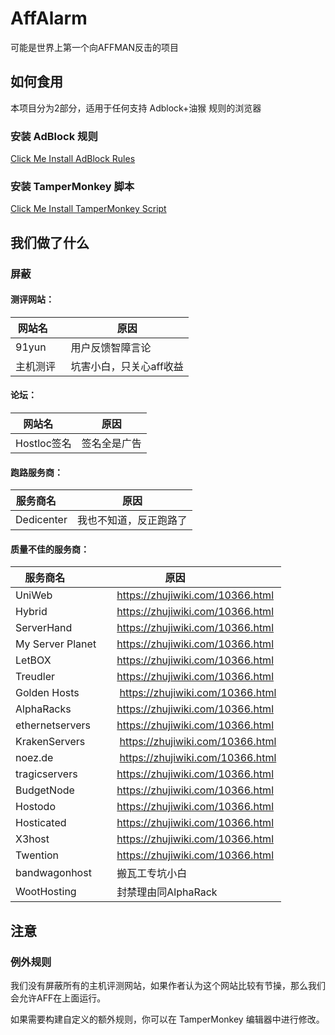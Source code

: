 # AffAlarm

可能是世界上第一个向AFFMAN反击的项目

## 如何食用

本项目分为2部分，适用于任何支持 Adblock+油猴 规则的浏览器

### 安装 AdBlock 规则
<a href="abp:subscribe?location=https%3A%2F%2Fgithub.com%2FFunctionClub%2FAffAlarm%2Fraw%2Fmaster%2FRule.txt&amp;title=AffAlarm">Click Me Install AdBlock Rules</a>

### 安装 TamperMonkey 脚本

[Click Me Install TamperMonkey Script](https://github.com/FunctionClub/AffAlarm/raw/master/AffAlarm.user.js)


## 我们做了什么

### 屏蔽

#### 测评网站：
|网站名     |原因                 |
|----------|----------------------|
|91yun     |用户反馈智障言论       |
|主机测评   |坑害小白，只关心aff收益|

#### 论坛：
|网站名     |原因                 |
|----------|---------------------|
|Hostloc签名| 签名全是广告         |

#### 跑路服务商：
|服务商名     |原因                 |
|------------|---------------------|
|Dedicenter  |我也不知道，反正跑路了 |

#### 质量不佳的服务商：
|服务商名              |原因                                         |
|---------------------|---------------------------------------------|
|UniWeb               | https://zhujiwiki.com/10366.html            |
|Hybrid               | https://zhujiwiki.com/10366.html            |
|ServerHand           | https://zhujiwiki.com/10366.html            |
|My Server Planet     | https://zhujiwiki.com/10366.html            |
|LetBOX               | https://zhujiwiki.com/10366.html            |
|Treudler             | https://zhujiwiki.com/10366.html            |
|Golden Hosts         | https://zhujiwiki.com/10366.html            |
|AlphaRacks           | https://zhujiwiki.com/10366.html            |
|ethernetservers      | https://zhujiwiki.com/10366.html            |
|KrakenServers        | https://zhujiwiki.com/10366.html            |
|noez.de              | https://zhujiwiki.com/10366.html            |
|tragicservers        | https://zhujiwiki.com/10366.html            |
|BudgetNode           | https://zhujiwiki.com/10366.html            |
|Hostodo              | https://zhujiwiki.com/10366.html            |
|Hosticated           | https://zhujiwiki.com/10366.html            |
|X3host               | https://zhujiwiki.com/10366.html            |
|Twention             | https://zhujiwiki.com/10366.html            |
|bandwagonhost        | 搬瓦工专坑小白                               |
|WootHosting          | 封禁理由同AlphaRack                          |



## 注意
### 例外规则
我们没有屏蔽所有的主机评测网站，如果作者认为这个网站比较有节操，那么我们会允许AFF在上面运行。

如果需要构建自定义的额外规则，你可以在 TamperMonkey 编辑器中进行修改。
